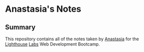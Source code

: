 # Anastasia's Notes
## Summary 

This repository contains all of the notes taken by [Anastasia](https://github.com/anaProdigy) for the  [Lighthouse](https://www.lighthouselabs.ca/) [Labs](https://www.lighthouselabs.ca/) Web Development Bootcamp.
